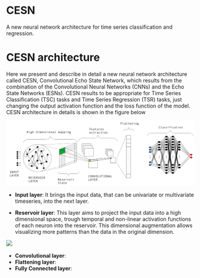 # CESN
A new neural network architecture for time series classification and regression. 

# CESN architecture
Here we present and describe in detail a new neural network architecture called CESN, Convolutional Echo State Network, which results from the combination of the Convolutional Neural Networks (CNNs) and the Echo State Networks (ESNs). CESN results to be appropriate for Time Series Classification (TSC) tasks and Time Series Regression (TSR) tasks, just changing the output activation function and the loss function of the model. 
CESN architecture in details is shown in the figure below 

<img src="images/cesn.png" alt="cesn_architecture" width="650"/>

* **Input layer**: It brings the input data, that can be univariate or multivariate timeseries, into the next layer.

* **Reservoir layer**: This layer aims to project the input data into a high dimensional space, trough temporal and non-linear activation functions of each neuron into the reservoir. This dimensional augmentation allows visualizing more patterns than the data in the original dimension. 

![](https://latex.codecogs.com/svg.image?\vec{z}(t&plus;1)&space;=&space;f(W^{in}x(t&plus;1)&plus;W^{res}z(t))&space;\in&space;\mathbb{R}^M)

* **Convolutional layer**:
* **Flattening layer**:
* **Fully Connected layer**:


